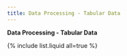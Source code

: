 ```yaml
---
title: Data Processing - Tabular Data
---
```



**Data Processing - Tabular Data**


{% include list.liquid all=true %}
